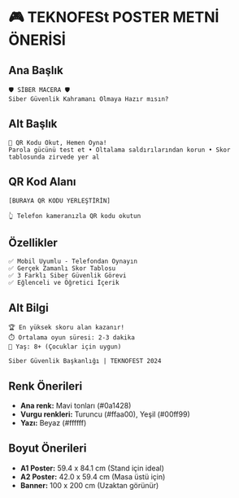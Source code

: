 # 🎮 TEKNOFESt POSTER METNİ ÖNERİSİ

## Ana Başlık
```
🛡️ SİBER MACERA 🛡️
Siber Güvenlik Kahramanı Olmaya Hazır mısın?
```

## Alt Başlık
```
📱 QR Kodu Okut, Hemen Oyna!
Parola gücünü test et • Oltalama saldırılarından korun • Skor tablosunda zirvede yer al
```

## QR Kod Alanı
```
[BURAYA QR KODU YERLEŞTİRİN]

👆 Telefon kameranızla QR kodu okutun
```

## Özellikler
```
✅ Mobil Uyumlu - Telefondan Oynayın
✅ Gerçek Zamanlı Skor Tablosu
✅ 3 Farklı Siber Güvenlik Görevi
✅ Eğlenceli ve Öğretici İçerik
```

## Alt Bilgi
```
🏆 En yüksek skoru alan kazanır!
⏱️ Ortalama oyun süresi: 2-3 dakika
🎯 Yaş: 8+ (Çocuklar için uygun)

Siber Güvenlik Başkanlığı | TEKNOFEST 2024
```

## Renk Önerileri
- **Ana renk:** Mavi tonları (#0a1428)
- **Vurgu renkleri:** Turuncu (#ffaa00), Yeşil (#00ff99)
- **Yazı:** Beyaz (#ffffff)

## Boyut Önerileri
- **A1 Poster:** 59.4 x 84.1 cm (Stand için ideal)
- **A2 Poster:** 42.0 x 59.4 cm (Masa üstü için)
- **Banner:** 100 x 200 cm (Uzaktan görünür) 